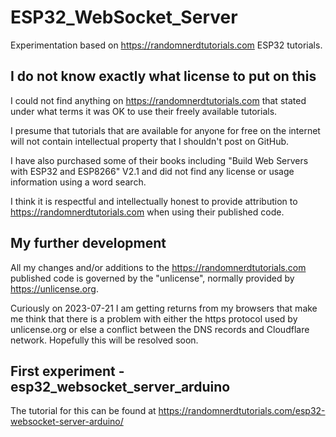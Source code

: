 # ESP32_WebSocket_Server
Experimentation based on https://randomnerdtutorials.com ESP32 tutorials.

## I do not know exactly what license to put on this
I could not find anything on https://randomnerdtutorials.com that stated under what terms it was OK to use their freely available tutorials.

I presume that tutorials that are available for anyone for free on the internet will not contain intellectual property that I shouldn't post on GitHub.

I have also purchased some of their books including "Build Web Servers with ESP32 and ESP8266" V2.1 and did not find any license or usage information using a word search.

I think it is respectful and intellectually honest to provide attribution to https://randomnerdtutorials.com when using their published code.

## My further development

All my changes and/or additions to the https://randomnerdtutorials.com published code is governed by the "unlicense", normally provided by https://unlicense.org.

Curiously on 2023-07-21 I am getting returns from my browsers that make me think that there is a problem with either the https protocol used by unlicense.org or else a conflict between the DNS records and Cloudflare network. Hopefully this will be resolved soon.

## First experiment - esp32_websocket_server_arduino
The tutorial for this can be found at https://randomnerdtutorials.com/esp32-websocket-server-arduino/
